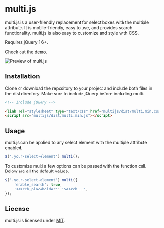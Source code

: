 multi.js
=======

multi.js is a user-friendly replacement for select boxes with the multiple attribute. It is mobile-friendly, easy to use, and provides search functionality. multi.js is also easy to customize and style with CSS.

Requires jQuery 1.6+.

Check out the [demo](http://fabianlindfors.se/multijs/).

![Preview of multi.js](http://fabianlindfors.se/multijs/images/preview.png)

Installation
-----
Clone or download the repository to your project and include both files in the dist directory. Make sure to include jQuery before including multi.

```html
<!-- Include jQuery -->

<link rel="stylesheet" type="text/css" href="multijs/dist/multi.min.css">
<script src="multijs/dist/multi.min.js"></script>
```

Usage
-----
multi.js can be applied to any select element with the multiple attribute enabled.

```javascript
$('.your-select-element').multi();
```

To customize multi a few options can be passed with the function call. Below are all the default values.

```javascript
$('.your-select-element').multi({
    'enable_search': true,
    'search_placeholder': 'Search...',
});
```

License
-----
multi.js is licensed under [MIT](https://github.com/Fabianlindfors/multi.js/blob/master/LICENSE).
